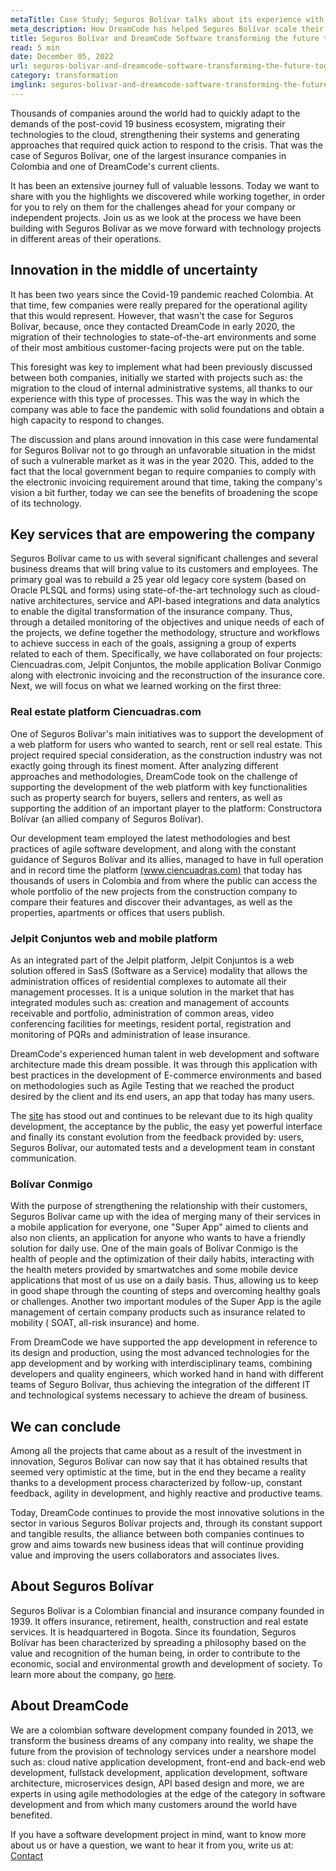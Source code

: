 ```yaml
---
metaTitle: Case Study; Seguros Bolívar talks about its experience with DreamCode in tackling several projects
meta_description: How DreamCode has helped Seguros Bolívar scale their operations and turn their ideas into reality.
title: Seguros Bolívar and DreamCode Software transforming the future together
read: 5 min
date: December 05, 2022
url: seguros-bolivar-and-dreamcode-software-transforming-the-future-together
category: transformation
imglink: seguros-bolivar-and-dreamcode-software-transforming-the-future-together.jpg
---
```


Thousands of companies around the world had to quickly adapt to the demands of the post-covid 19 business ecosystem, migrating their technologies to the cloud, strengthening their systems and generating approaches that required quick action to respond to the crisis. That was the case of Seguros Bolívar, one of the largest insurance companies in Colombia and one of DreamCode's current clients.

It has been an extensive journey full of valuable lessons. Today we want to share with you the highlights we discovered while working together, in order for you to rely on them for the challenges ahead for your company or independent projects. Join us as we look at the process we have been building with Seguros Bolívar as we move forward with technology projects in different areas of their operations.

## Innovation in the middle of uncertainty

It has been two years since the Covid-19 pandemic reached Colombia. At that time, few companies were really prepared for the operational agility that this would represent. However, that wasn't the case for Seguros Bolívar, because, once they contacted DreamCode in early 2020, the migration of their technologies to state-of-the-art environments and some of their most ambitious customer-facing projects were put on the table.

This foresight was key to implement what had been previously discussed between both companies, initially we started with projects such as: the migration to the cloud of internal administrative systems, all thanks to our experience with this type of processes. This was the way in which the company was able to face the pandemic with solid foundations and obtain a high capacity to respond to changes.

The discussion and plans around innovation in this case were fundamental for Seguros Bolívar not to go through an unfavorable situation in the midst of such a vulnerable market as it was in the year 2020. This, added to the fact that the local government began to require companies to comply with the electronic invoicing requirement around that time, taking the company's vision a bit further, today we can see the benefits of broadening the scope of its technology.

## Key services that are empowering the company

Seguros Bolívar came to us with several significant challenges and several business dreams that will bring value to its customers and employees. The primary goal was to rebuild a 25 year old legacy core system (based on Oracle PLSQL and forms) using state-of-the-art technology such as cloud-native architectures, service and API-based integrations and data analytics to enable the digital transformation of the insurance company. Thus, through a detailed monitoring of the objectives and unique needs of each of the projects, we define together the methodology, structure and workflows to achieve success in each of the goals, assigning a group of experts related to each of them.
Specifically, we have collaborated on four projects: Ciencuadras.com, Jelpit Conjuntos, the mobile application Bolívar Conmigo along with electronic invoicing and the reconstruction of the insurance core. Next, we will focus on what we learned working on the first three:

### Real estate platform Ciencuadras.com

One of Seguros Bolívar's main initiatives was to support the development of a web platform for users who wanted to search, rent or sell real estate. This project required special consideration, as the construction industry was not exactly going through its finest moment. After analyzing different approaches and methodologies, DreamCode took on the challenge of supporting the development of the web platform with key functionalities such as property search for buyers, sellers and renters, as well as supporting the addition of an important player to the platform: Constructora Bolívar (an allied company of Seguros Bolívar).

Our development team employed the latest methodologies and best practices of agile software development, and along with the constant guidance of Seguros Bolívar and its allies, managed to have in full operation and in record time the platform [(www.ciencuadras.com)](https://www.ciencuadras.com/) that today has thousands of users in Colombia and from where the public can access the whole portfolio of the new projects from the construction company to compare their features and discover their advantages, as well as the properties, apartments or offices that users publish.

### Jelpit Conjuntos web and mobile platform

As an integrated part of the Jelpit platform, Jelpit Conjuntos is a web solution offered in SasS (Software as a Service) modality that allows the administration offices of residential complexes to automate all their management processes. It is a unique solution in the market that has integrated modules such as: creation and management of accounts receivable and portfolio, administration of common areas, video conferencing facilities for meetings, resident portal, registration and monitoring of PQRs and administration of lease insurance.

DreamCode's experienced human talent in web development and software architecture made this dream possible. It was through this application with best practices in the development of E-commerce environments and based on methodologies such as Agile Testing that we reached the product desired by the client and its end users, an app that today has many users.

The [site](https://www.jelpit.com) has stood out and continues to be relevant due to its high quality development, the acceptance by the public, the easy yet powerful interface and finally its constant evolution from the feedback provided by: users, Seguros Bolívar, our automated tests and a development team in constant communication.

### Bolívar Conmigo

With the purpose of strengthening the relationship with their customers, Seguros Bolívar came up with the idea of merging many of their services in a mobile application for everyone, one "Super App" aimed to clients and also non clients, an application for anyone who wants to have a friendly solution for daily use. One of the main goals of Bolívar Conmigo is the health of people and the optimization of their daily habits, interacting with the health meters provided by smartwatches and some mobile device applications that most of us use on a daily basis. Thus, allowing us to keep in good shape through the counting of steps and overcoming healthy goals or challenges. Another two important modules of the Super App is the agile management of certain company products such as insurance related to mobility ( SOAT, all-risk insurance) and home.

From DreamCode we have supported the app development in reference to its design and production, using the most advanced technologies for the app development and by working with interdisciplinary teams, combining developers and quality engineers, which worked hand in hand with different teams of Seguro Bolívar, thus achieving the integration of the different IT and technological systems necessary to achieve the dream of business.

## We can conclude

Among all the projects that came about as a result of the investment in innovation, Seguros Bolívar can now say that it has obtained results that seemed very optimistic at the time, but in the end they became a reality thanks to a development process characterized by follow-up, constant feedback, agility in development, and highly reactive and productive teams.

Today, DreamCode continues to provide the most innovative solutions in the sector in various Seguros Bolívar projects and, through its constant support and tangible results, the alliance between both companies continues to grow and aims towards new business ideas that will continue providing value and improving the users collaborators and associates lives.

## About Seguros Bolívar

Seguros Bolívar is a Colombian financial and insurance company founded in 1939. It offers insurance, retirement, health, construction and real estate services. It is headquartered in Bogota. Since its foundation, Seguros Bolívar has been characterized by spreading a philosophy based on the value and recognition of the human being, in order to contribute to the economic, social and environmental growth and development of society.
To learn more about the company, go [here](https://www.segurosbolívar.com/).

## About DreamCode

We are a colombian software development company founded in 2013, we transform the business dreams of any company into reality, we shape the future from the provision of technology services under a nearshore model such as: cloud native application development, front-end and back-end web development, fullstack development, application development, software architecture, microservices design, API based design and more, we are experts in using agile methodologies at the edge of the category in software development and from which many customers around the world have benefited.

If you have a software development project in mind, want to know more about us or have a question, we want to hear it from you, write us at: [Contact](https://www.dreamcodesoft.com/contact)

